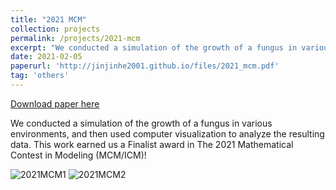 ```yaml
---
title: "2021 MCM"
collection: projects
permalink: /projects/2021-mcm
excerpt: "We conducted a simulation of the growth of a fungus in various environments, and then used computer visualization to analyze the resulting data. This work earned us a Finalist award in The 2021 Mathematical Contest in Modeling (MCM/ICM)!<br/><img src='/images/2021MCM1.png'>"
date: 2021-02-05
paperurl: 'http://jinjinhe2001.github.io/files/2021_mcm.pdf'
tag: 'others'
---
```

[Download paper here](http://jinjinhe2001.github.io/files/2021_mcm.pdf)  

We conducted a simulation of the growth of a fungus in various environments, and then used computer visualization to analyze the resulting data. This work earned us a Finalist award in The 2021 Mathematical Contest in Modeling (MCM/ICM)!

![2021MCM1](http://jinjinhe2001.github.io/images/2021MCM1.png)
![2021MCM2](http://jinjinhe2001.github.io/images/2021MCM2.png)


